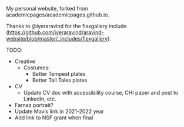 My personal website, forked from academicpages/academicpages.github.io.

Thanks to @iyeraravind for the flexgallery include (https://github.com/iyeraravind/aravind-website/blob/master/_includes/flexgallery).

TODO:
* Creative
  * Costumes: 
    * Better Tempest plates
    * Better Tall Tales plates
* CV
  * Update CV doc with accessibility course, CHI paper and post to LinkedIn, etc.
* Farnaz portrait?
* Update Mavis link in 2021-2022 year
* Add link to NSF grant when final